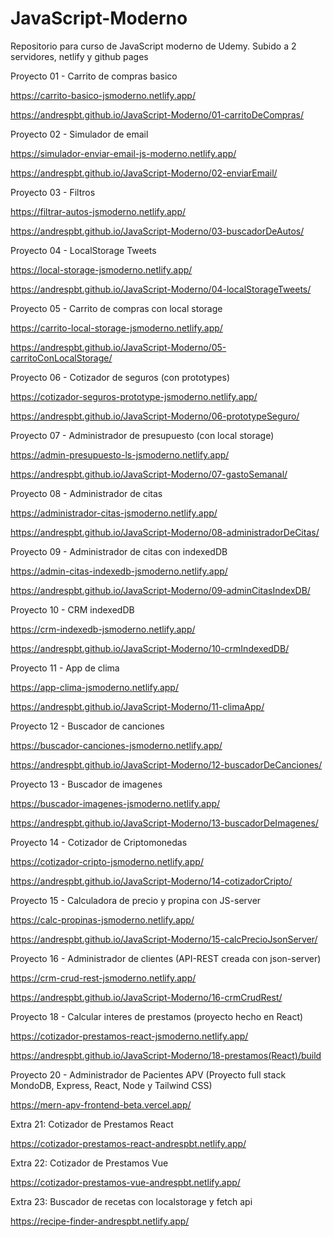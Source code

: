 # JavaScript-Moderno

Repositorio para curso de JavaScript moderno de Udemy. Subido a 2 servidores, netlify y github pages

Proyecto 01 - Carrito de compras basico

https://carrito-basico-jsmoderno.netlify.app/

https://andrespbt.github.io/JavaScript-Moderno/01-carritoDeCompras/

Proyecto 02 - Simulador de email

https://simulador-enviar-email-js-moderno.netlify.app/

https://andrespbt.github.io/JavaScript-Moderno/02-enviarEmail/

Proyecto 03 - Filtros

https://filtrar-autos-jsmoderno.netlify.app/

https://andrespbt.github.io/JavaScript-Moderno/03-buscadorDeAutos/

Proyecto 04 - LocalStorage Tweets

https://local-storage-jsmoderno.netlify.app/

https://andrespbt.github.io/JavaScript-Moderno/04-localStorageTweets/

Proyecto 05 - Carrito de compras con local storage

https://carrito-local-storage-jsmoderno.netlify.app/

https://andrespbt.github.io/JavaScript-Moderno/05-carritoConLocalStorage/

Proyecto 06 - Cotizador de seguros (con prototypes)

https://cotizador-seguros-prototype-jsmoderno.netlify.app/

https://andrespbt.github.io/JavaScript-Moderno/06-prototypeSeguro/

Proyecto 07 - Administrador de presupuesto (con local storage)

https://admin-presupuesto-ls-jsmoderno.netlify.app/

https://andrespbt.github.io/JavaScript-Moderno/07-gastoSemanal/

Proyecto 08 - Administrador de citas

https://administrador-citas-jsmoderno.netlify.app/

https://andrespbt.github.io/JavaScript-Moderno/08-administradorDeCitas/

Proyecto 09 - Administrador de citas con indexedDB

https://admin-citas-indexedb-jsmoderno.netlify.app/

https://andrespbt.github.io/JavaScript-Moderno/09-adminCitasIndexDB/

Proyecto 10 - CRM indexedDB

https://crm-indexedb-jsmoderno.netlify.app/

https://andrespbt.github.io/JavaScript-Moderno/10-crmIndexedDB/

Proyecto 11 - App de clima

https://app-clima-jsmoderno.netlify.app/

https://andrespbt.github.io/JavaScript-Moderno/11-climaApp/

Proyecto 12 - Buscador de canciones

https://buscador-canciones-jsmoderno.netlify.app/

https://andrespbt.github.io/JavaScript-Moderno/12-buscadorDeCanciones/

Proyecto 13 - Buscador de imagenes

https://buscador-imagenes-jsmoderno.netlify.app/

https://andrespbt.github.io/JavaScript-Moderno/13-buscadorDeImagenes/

Proyecto 14 - Cotizador de Criptomonedas

https://cotizador-cripto-jsmoderno.netlify.app/

https://andrespbt.github.io/JavaScript-Moderno/14-cotizadorCripto/

Proyecto 15 - Calculadora de precio y propina con JS-server

https://calc-propinas-jsmoderno.netlify.app/

https://andrespbt.github.io/JavaScript-Moderno/15-calcPrecioJsonServer/

Proyecto 16 - Administrador de clientes (API-REST creada con json-server)

https://crm-crud-rest-jsmoderno.netlify.app/

https://andrespbt.github.io/JavaScript-Moderno/16-crmCrudRest/

Proyecto 18 - Calcular interes de prestamos (proyecto hecho en React)

https://cotizador-prestamos-react-jsmoderno.netlify.app/

https://andrespbt.github.io/JavaScript-Moderno/18-prestamos(React)/build

Proyecto 20 - Administrador de Pacientes APV (Proyecto full stack MondoDB, Express, React, Node y Tailwind CSS)

https://mern-apv-frontend-beta.vercel.app/

Extra 21: Cotizador de Prestamos React

https://cotizador-prestamos-react-andrespbt.netlify.app/

Extra 22: Cotizador de Prestamos Vue

https://cotizador-prestamos-vue-andrespbt.netlify.app/

Extra 23: Buscador de recetas con localstorage y fetch api

https://recipe-finder-andrespbt.netlify.app/
